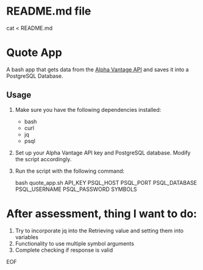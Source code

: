 # README.md file
cat <<EOF > README.md
# Quote App

A bash app that gets data from the [Alpha Vantage API](https://rapidapi.com/alphavantage/api/alpha-vantage) and saves it into a PostgreSQL Database.

## Usage

1. Make sure you have the following dependencies installed:
    - bash
    - curl
    - jq
    - psql

2. Set up your Alpha Vantage API key and PostgreSQL database. Modify the script accordingly.

3. Run the script with the following command:

   bash quote_app.sh API_KEY PSQL_HOST PSQL_PORT PSQL_DATABASE PSQL_USERNAME PSQL_PASSWORD SYMBOLS

# After assessment, thing I want to do:
1. Try to incorporate jq into the Retrieving value and setting them into variables
2. Functionality to use multiple symbol arguments
3. Complete checking if response is valid 

EOF
